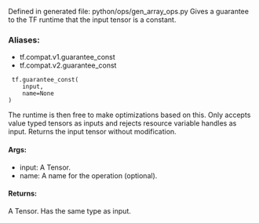 Defined in generated file: python/ops/gen_array_ops.py
Gives a guarantee to the TF runtime that the input tensor is a constant.
### Aliases:
- tf.compat.v1.guarantee_const
- tf.compat.v2.guarantee_const

```
 tf.guarantee_const(
    input,
    name=None
)
```
The runtime is then free to make optimizations based on this.
Only accepts value typed tensors as inputs and rejects resource variable handles as input.
Returns the input tensor without modification.
#### Args:
- input: A Tensor.
- name: A name for the operation (optional).
#### Returns:
A Tensor. Has the same type as input.
